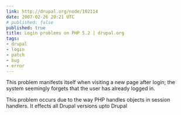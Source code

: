 ```yaml
---
link: http://drupal.org/node/102114
date: 2007-02-26 20:21 UTC
# published: false
published: true
title: Login problems on PHP 5.2 | drupal.org
tags:
- drupal
- login
- patch
- bug
- error
---
```


This problem manifests itself when visiting a new page after login; the system seemingly forgets that the user has already logged in.

This problem occurs due to the way PHP handles objects in session handlers. It effects all Drupal versions upto Drupal
